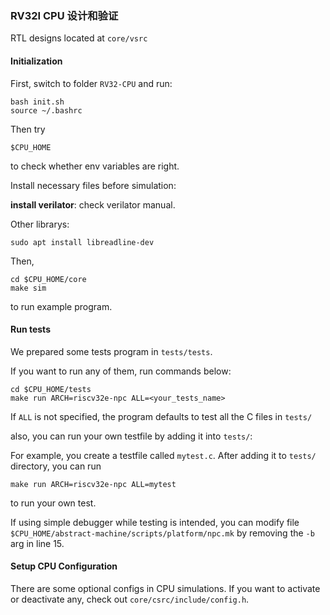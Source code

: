 ### RV32I CPU 设计和验证
RTL designs located at `core/vsrc`

#### Initialization
First, switch to folder `RV32-CPU` and run:
```
bash init.sh
source ~/.bashrc
```
Then try

```
$CPU_HOME
```
to check whether env variables are right.

Install necessary files before simulation:

**install verilator**: check verilator manual.

Other librarys:

```
sudo apt install libreadline-dev
```
Then, 

```
cd $CPU_HOME/core
make sim
```

to run example program.


#### Run tests

We prepared some tests program in `tests/tests`.

If you want to run any of them, run commands below:
```
cd $CPU_HOME/tests
make run ARCH=riscv32e-npc ALL=<your_tests_name>
```

If `ALL` is not specified, the program defaults to test all the C files in `tests/`

also, you can run your own testfile by adding it into `tests/`:

For example, you create a testfile called `mytest.c`. After adding it to `tests/` directory, you can run
```
make run ARCH=riscv32e-npc ALL=mytest
```
to run your own test.

If using simple debugger while testing is intended, you can modify file `$CPU_HOME/abstract-machine/scripts/platform/npc.mk` by removing the `-b` arg in line 15.

#### Setup CPU Configuration

There are some optional configs in CPU simulations. If you want to activate or deactivate any, check out `core/csrc/include/config.h`.
